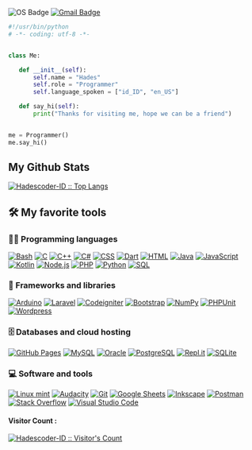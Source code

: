 ![OS Badge](https://img.shields.io/badge/OS-linux-blue?&logo=Linux)
[![Gmail Badge](https://img.shields.io/badge/-blackq00013@gmail.com-c14438?style=flat&logo=Gmail&logoColor=white&link=mailto:blackq00013@gmail.com)](mailto:blackq00013@gmail.com) 

 
 ```python
#!/usr/bin/python
# -*- coding: utf-8 -*-


class Me:

    def __init__(self):
        self.name = "Hades"
        self.role = "Programmer"
        self.language_spoken = ["id_ID", "en_US"]

    def say_hi(self):
        print("Thanks for visiting me, hope we can be a friend")


me = Programmer()
me.say_hi()
```
 
 

<h2>My Github Stats</h2>
<p>
    <a href="https://github.com/Hadescoder-ID"><img src="https://github-readme-stats.vercel.app/api/top-langs/?username=Hadescoder-ID&theme=tokyonight&layout=compact&hide_border=true&bg_color=282A36&icon_color=686868&title_color=57c7ff&text_color=9aedfe" alt="Hadescoder-ID :: Top Langs" /></a>
 
</p>

## 🛠️ My favorite tools

### 👨‍💻 Programming languages

<p>
     <a href="#"><img alt="Bash" src="https://img.shields.io/badge/Bash-121011.svg?logo=gnu-bash&logoColor=white"></a>
     <a href="#"><img alt="C" src="https://custom-icon-badges.herokuapp.com/badge/C-03599C.svg?logo=c-in-hexagon&logoColor=white"></a>
     <a href="#"><img alt="C++" src="https://custom-icon-badges.herokuapp.com/badge/C++-9C033A.svg?logo=cpp2&logoColor=white"></a>
     <a href="#"><img alt="C#" src="https://custom-icon-badges.herokuapp.com/badge/C%23-68217A.svg?logo=cs2&logoColor=white"></a>
     <a href="#"><img alt="CSS" src="https://img.shields.io/badge/CSS-1572B6.svg?logo=css3&logoColor=white"></a>
     <a href="#"><img alt="Dart" src="https://img.shields.io/badge/Dart-15A6C4.svg?logo=dart&logoColor=white"></a>
     <a href="#"><img alt="HTML" src="https://img.shields.io/badge/HTML-E34F26.svg?logo=html5&logoColor=white"></a>
     <a href="#"><img alt="Java" src="https://img.shields.io/badge/Java-007396.svg?logo=java&logoColor=white"></a>
     <a href="#"><img alt="JavaScript" src="https://img.shields.io/badge/JavaScript-F7DF1E.svg?logo=javascript&logoColor=black"></a>
     <a href="#"><img alt="Kotlin" src="https://img.shields.io/badge/Kotlin-0095D5.svg?logo=Kotlin&logoColor=white"></a>
     <a href="#"><img alt="Node.js" src="https://img.shields.io/badge/Node.js-43853D.svg?logo=node.js&logoColor=white"></a>
     <a href="#"><img alt="PHP" src="https://img.shields.io/badge/PHP-777BB4.svg?logo=php&logoColor=white"></a>
     <a href="#"><img alt="Python" src="https://img.shields.io/badge/Python-14354C.svg?logo=python&logoColor=white"></a>
     <a href="#"><img alt="SQL" src="https://custom-icon-badges.herokuapp.com/badge/SQL-025E8C.svg?logo=database&logoColor=white"></a>
</p>

### 🧰 Frameworks and libraries

<p>
    <a href="#"><img alt="Arduino" src="https://img.shields.io/badge/-Arduino-00979D?logo=Arduino&logoColor=white"></a>
    <a href="#"><img alt="Laravel" src="https://img.shields.io/badge/-Laravel-red?logo=Laravel&logoColor=white"></a>
    <a href="#"><img alt="Codeigniter" src="https://img.shields.io/badge/-Codeigniter-red?logo=Codeigniter&logoColor=white"></a>
    <a href="#"><img alt="Bootstrap" src="https://img.shields.io/badge/Bootstrap-7952B3.svg?logo=bootstrap&logoColor=white"></a>
    <a href="#"><img alt="NumPy" src="https://img.shields.io/badge/Numpy-013243.svg?logo=numpy&logoColor=white"></a>
    <a href="#"><img alt="PHPUnit" src="https://custom-icon-badges.herokuapp.com/badge/PHPUnit-366488.svg?logo=test-tube&logoColor=white"></a>
    <a href="#"><img alt="Wordpress" src="https://img.shields.io/badge/Wordpress-21759B?logo=wordpress&logoColor=white"></a>
   
</p>

### 🗄️ Databases and cloud hosting

<p>
    <a href="#"><img alt="GitHub Pages" src="https://img.shields.io/badge/GitHub%20Pages-327FC7.svg?logo=github&logoColor=white"></a>
    <a href="#"><img alt="MySQL" src="https://img.shields.io/badge/MySQL-00f.svg?logo=mysql&logoColor=white"></a>
    <a href="#"><img alt="Oracle" src ="https://img.shields.io/badge/Oracle-F00000.svg?logo=oracle&logoColor=white"></a>
    <a href="#"><img alt="PostgreSQL" src ="https://img.shields.io/badge/PostgreSQL-316192.svg?logo=postgresql&logoColor=white"></a>
    <a href="#"><img alt="Repl.it" src="https://img.shields.io/badge/Repl.it-0D101E.svg?logo=Replit&logoColor=white"></a>
    <a href="#"><img alt="SQLite" src ="https://img.shields.io/badge/SQLite-07405e.svg?logo=sqlite&logoColor=white"></a>
   
</p>
  
### 💻 Software and tools

<p>
    <a href="#"><img alt="Linux mint" src="https://img.shields.io/badge/-LinuxMint-00977S?logo=Linuxmint&logoColor=white"></a>
    <a href="#"><img alt="Audacity" src="https://img.shields.io/badge/-Audacity-0000CC?logo=audacity&logoColor=white"></a>
    <a href="#"><img alt="Git" src="https://img.shields.io/badge/Git-F05033.svg?logo=git&logoColor=white"></a>
    <a href="#"><img alt="Google Sheets" src="https://img.shields.io/badge/Google%20Sheets-34A853.svg?logo=google%20sheets&logoColor=white"></a>
    <a href="#"><img alt="Inkscape" src="https://img.shields.io/badge/Inkscape-000000?logo=Inkscape&logoColor=white"></a>
    <a href="#"><img alt="Postman" src="https://img.shields.io/badge/Postman-FF6C37?logo=postman&logoColor=white"></a>
    <a href="#"><img alt="Stack Overflow" src="https://img.shields.io/badge/-Stack%20Overflow-FE7A16?logo=stack-overflow&logoColor=white"></a>
    <a href="#"><img alt="Visual Studio Code" src="https://img.shields.io/badge/Visual%20Studio%20Code-0078d7.svg?logo=visual-studio-code&logoColor=white"></a>
</p>



<h4>Visitor Count : </h4>
<p>
    <a href="https://github.com/Hadescoder-ID">
        <img src="https://profile-counter.glitch.me/{Hadescoder-ID}/count.svg" alt="Hadescoder-ID :: Visitor's Count" />
    </a>
</p>

 

